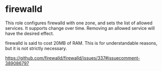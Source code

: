 # firewalld #

This role configures firewalld with one zone, and sets the list of allowed services.
It supports change over time.  Removing an allowed service will have the desired effect.

firewalld is said to cost 20MB of RAM.  This is for understandable reasons,
but it is not strictly necessary.

https://github.com/firewalld/firewalld/issues/337#issuecomment-389086797
